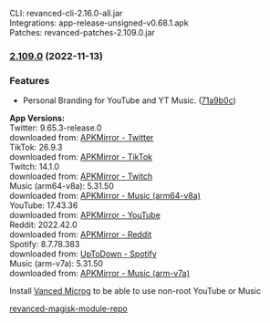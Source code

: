CLI: revanced-cli-2.16.0-all.jar  
Integrations: app-release-unsigned-v0.68.1.apk  
Patches: revanced-patches-2.109.0.jar  

### [2.109.0](https://github.com/E85Addict/revanced-patches/compare/v2.108.0...v2.109.0) (2022-11-13)
### Features
* Personal Branding for YouTube and YT Music. ([71a9b0c](https://github.com/E85Addict/revanced-patches/commit/71a9b0c1dc8037b08102876c7434e0a1cd1d7f67))

  
**App Versions:**  
Twitter: 9.65.3-release.0  
downloaded from: [APKMirror - Twitter](https://www.apkmirror.com/apk/twitter-inc/twitter/twitter-9-65-3-release-0-release/twitter-9-65-3-release-0-android-apk-download/)  
TikTok: 26.9.3  
downloaded from: [APKMirror - TikTok](https://www.apkmirror.com/apk/tiktok-pte-ltd/tik-tok-including-musical-ly/tik-tok-including-musical-ly-26-9-3-release/tiktok-26-9-3-2-android-apk-download/)  
Twitch: 14.1.0  
downloaded from: [APKMirror - Twitch](https://www.apkmirror.com/apk/twitch-interactive-inc/twitch/twitch-14-1-0-release/twitch-live-game-streaming-14-1-0-android-apk-download/)  
Music (arm64-v8a): 5.31.50  
downloaded from: [APKMirror - Music (arm64-v8a)](https://www.apkmirror.com/apk/google-inc/youtube-music/youtube-music-5-31-50-release/youtube-music-5-31-50-2-android-apk-download/)  
YouTube: 17.43.36  
downloaded from: [APKMirror - YouTube](https://www.apkmirror.com/apk/google-inc/youtube/youtube-17-43-36-release/youtube-17-43-36-2-android-apk-download/)  
Reddit: 2022.42.0  
downloaded from: [APKMirror - Reddit](https://www.apkmirror.com/apk/redditinc/reddit/reddit-2022-42-0-release/reddit-2022-42-0-2-android-apk-download/)  
Spotify: 8.7.78.383  
downloaded from: [UpToDown - Spotify]()  
Music (arm-v7a): 5.31.50  
downloaded from: [APKMirror - Music (arm-v7a)](https://www.apkmirror.com/apk/google-inc/youtube-music/youtube-music-5-31-50-release/youtube-music-5-31-50-android-apk-download/)  

Install [Vanced Microg](https://github.com/inotia00/VancedMicroG/releases) to be able to use non-root YouTube or Music  

[revanced-magisk-module-repo](https://github.com/E85Addict/revanced-magisk-module)  
